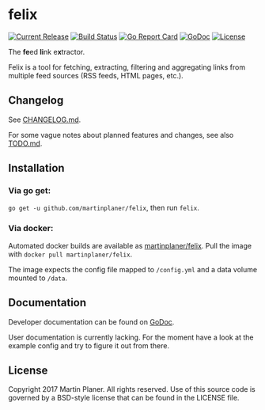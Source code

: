 # felix

[![Current Release](https://img.shields.io/github/release/martinplaner/felix.svg)](https://github.com/martinplaner/felix/releases/latest)
[![Build Status](https://travis-ci.org/martinplaner/felix.svg?branch=master)](https://travis-ci.org/martinplaner/felix)
[![Go Report Card](https://goreportcard.com/badge/github.com/martinplaner/felix)](https://goreportcard.com/report/github.com/martinplaner/felix)
[![GoDoc](https://godoc.org/github.com/martinplaner/felix?status.svg)](https://godoc.org/github.com/martinplaner/felix)
[![License](https://img.shields.io/badge/LICENSE-BSD-ff69b4.svg)](https://github.com/martinplaner/felix/blob/master/LICENSE)

The **fe**ed **li**nk e**x**tractor.

Felix is a tool for fetching, extracting, filtering and aggregating links from multiple feed sources (RSS feeds, HTML pages, etc.).

## Changelog

See [CHANGELOG.md](https://github.com/martinplaner/felix/blob/master/CHANGELOG.md).

For some vague notes about planned features and changes, see also [TODO.md](https://github.com/martinplaner/felix/blob/master/TODO.md).

## Installation

### Via go get:

`go get -u github.com/martinplaner/felix`, then run `felix`.

### Via docker:

Automated docker builds are available as [martinplaner/felix](https://hub.docker.com/r/martinplaner/felix/). Pull the image with `docker pull martinplaner/felix`.

The image expects the config file mapped to `/config.yml` and a data volume mounted to `/data`.

## Documentation

Developer documentation can be found on [GoDoc](https://godoc.org/github.com/martinplaner/felix).

User documentation is currently lacking. For the moment have a look at the example config and try to figure it out from there.

## License

Copyright 2017 Martin Planer. All rights reserved.
Use of this source code is governed by a BSD-style
license that can be found in the LICENSE file.
